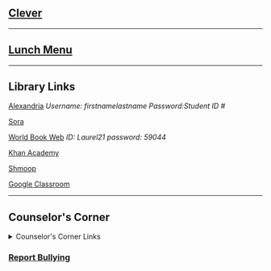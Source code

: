 
## [Clever](https://clever.com/oauth/authorize?channel=clever&client_id=4c63c1cf623dce82caac&confirmed=true&redirect_uri=https%3A%2F%2Fclever.com%2Fin%2Fauth_callback&response_type=code&state=2df4f2ff25aebea51078feee5d49f0ce3c35566f4ab6dff804a62153651b7d62&district_id=572387848389b60100000088)

---
## [Lunch Menu](https://laurelsd.sodexomyway.com/)

---

## Library Links
[Alexandria](https://laurelms.goalexandria.com/) *Username: firstnamelastname Password:Student ID #*

[Sora](https://soraapp.com/welcome)

[World Book Web](http://www.worldbookonline.com/wb/Login?ed=wb&subacct=N7401) *ID: Laurel21 password: 59044*

[Khan Academy](https://www.khanacademy.org/)

[Shmoop](https://www.shmoop.com/)

[Google Classroom](https://classroom.google.com/c/NTQzOTc4MzUwMzgy?cjc=bsc7yjv)

---

## Counselor's Corner
<details>
<summary> Counselor's Corner Links</summary>

<div><a href="https://lms.laurel.k12.mt.us/lms-quick-links/counselors-corner/counselors-corner-scheduling">Scheduling</a></div>

<div><a href="https://lms.laurel.k12.mt.us/lms-quick-links/counselors-corner/counselors-corner-resources">Resources</a></div>

<div><a href="https://lms.laurel.k12.mt.us/lms-quick-links/counselors-corner/counselors-corner-meet-the-counselors">Meet the Counselors</a></div>

<div><a href="https://lms.laurel.k12.mt.us/lms-quick-links/counselors-corner/counselors-corner-counseling-announcements">Counseling Announcements</a></div>

</details>

### [Report Bullying](https://lms.laurel.k12.mt.us/lms-quick-links/report-bullying)